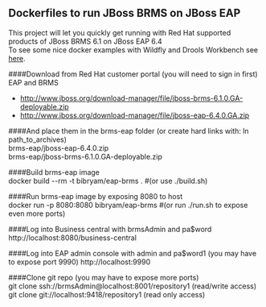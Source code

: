 ## Dockerfiles to run JBoss BRMS on JBoss EAP   
This project will let you quickly get running with Red Hat supported products of JBoss BRMS 6.1 on JBoss EAP 6.4    
To see some nice docker examples with Wildfly and Drools Workbench see [here](https://github.com/jboss-dockerfiles/drools/tree/master/drools-wb/showcase). 
 
####Download from Red Hat customer portal (you will need to sign in first) EAP and BRMS  
 - http://www.jboss.org/download-manager/file/jboss-brms-6.1.0.GA-deployable.zip           
 - http://www.jboss.org/download-manager/file/jboss-eap-6.4.0.GA.zip

####And place them in the brms-eap folder (or create hard links with: ln path_to_archives)  
    brms-eap/jboss-eap-6.4.0.zip    
    brms-eap/jboss-brms-6.1.0.GA-deployable.zip  

####Build brms-eap image  
    docker build --rm -t bibryam/eap-brms . #(or use ./build.sh)

####Run brms-eap image by exposing 8080 to host  
    docker run -p 8080:8080 bibryam/eap-brms #(or run ./run.sh to expose even more ports)

####Log into Business central with brmsAdmin and pa$word  
    http://localhost:8080/business-central

####Log into EAP admin console with admin and pa$word1 (you may have to expose port 9990) 
    http://localhost:9990

####Clone git repo (you may have to expose more ports)  
    git clone ssh://brmsAdmin@localhost:8001/repository1  (read/write access) 
    git clone git://localhost:9418/repository1   (read only access)
            